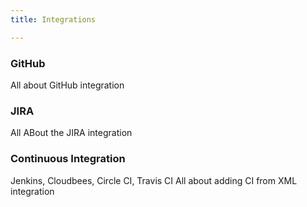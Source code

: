 ```yaml
---
title: Integrations

---
```


### GitHub

All about GitHub integration

### JIRA

All ABout the JIRA integration

### Continuous Integration

Jenkins, Cloudbees, Circle CI, Travis CI
All about adding CI from XML integration

